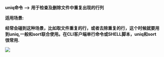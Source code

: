  **uniq命令** **-->** **用于检查及删除文件中重复出现的行列**

 **适用场景:**

 **经常会碰到这种场景，比如取文件重复的行，或者去除重复的行，这个时候就要用到uniq,一般和sort联合使用。在CLI客户端单行命令或SHELL脚本，uniq和sort很常用.**

 **![][0]**

[0]: ./img/20161001205109447.png
